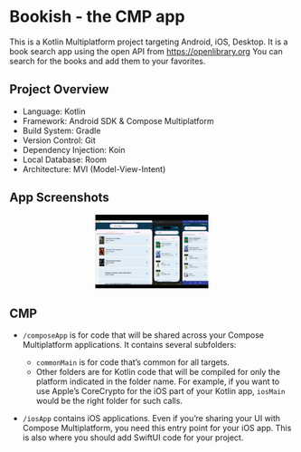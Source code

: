 # Bookish - the CMP app

This is a Kotlin Multiplatform project targeting Android, iOS, Desktop.
It is a book search app using the open API from https://openlibrary.org
You can search for the books and add them to your favorites.

## Project Overview
* Language: Kotlin
* Framework: Android SDK & Compose Multiplatform
* Build System: Gradle
* Version Control: Git
* Dependency Injection: Koin
* Local Database: Room
* Architecture: MVI (Model-View-Intent)

## App Screenshots
<p align="center">
  <img src="screenshots/CMP.jpg" width="200" alt="Loading View">
</p>

## CMP

* `/composeApp` is for code that will be shared across your Compose Multiplatform applications.
  It contains several subfolders:
  - `commonMain` is for code that’s common for all targets.
  - Other folders are for Kotlin code that will be compiled for only the platform indicated in the folder name.
    For example, if you want to use Apple’s CoreCrypto for the iOS part of your Kotlin app,
    `iosMain` would be the right folder for such calls.

* `/iosApp` contains iOS applications. Even if you’re sharing your UI with Compose Multiplatform, 
  you need this entry point for your iOS app. This is also where you should add SwiftUI code for your project.
